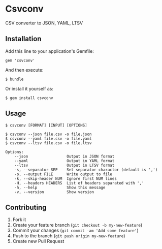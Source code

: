 # Csvconv

CSV converter to JSON, YAML, LTSV

## Installation

Add this line to your application's Gemfile:

    gem 'csvconv'

And then execute:

    $ bundle

Or install it yourself as:

    $ gem install csvconv

## Usage

    $ csvconv [FORMAT] [INPUT] [OPTIONS]

    $ csvconv --json file.csv -o file.json
    $ csvconv --yaml file.csv -o file.yaml
    $ csvconv --ltsv file.csv -o file.ltsv

    Options:
        --json                 Output in JSON format
        --yaml                 Output in YAML format
        --ltsv                 Output in LTSV format
        -s, --separator SEP    Set separator charactor (default is ',')
        -o, --output FILE      Write output to file
        -k, --skip-header NUM  Ignore first NUM lines
        -H, --headers HEADERS  List of headers separated with ','
        -h, --help             Show this message
        -v, --version          Show version

## Contributing

1. Fork it
2. Create your feature branch (`git checkout -b my-new-feature`)
3. Commit your changes (`git commit -am 'Add some feature'`)
4. Push to the branch (`git push origin my-new-feature`)
5. Create new Pull Request
